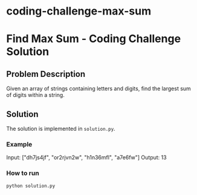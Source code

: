 # coding-challenge-max-sum



# Find Max Sum - Coding Challenge Solution

## Problem Description
Given an array of strings containing letters and digits, find the largest sum of digits within a string.

## Solution
The solution is implemented in `solution.py`.

### Example
Input: ["dh7js4jf", "or2rjvn2w", "h1n36mfl", "a7e6fw"]
Output: 13

### How to run
```python
python solution.py
